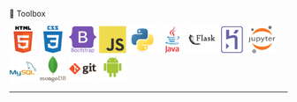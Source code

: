 
🧰 Toolbox

<img src="https://github.com/devicons/devicon/blob/master/icons/html5/html5-original-wordmark.svg" alt="HTML" height="50"/> <img src="https://github.com/devicons/devicon/blob/master/icons/css3/css3-plain-wordmark.svg" alt="CSS" height="50"/> <img src="https://github.com/devicons/devicon/blob/master/icons/bootstrap/bootstrap-plain-wordmark.svg" alt="CSS" height="50"/> <img src="https://github.com/devicons/devicon/blob/master/icons/javascript/javascript-original.svg" alt="JavaScript" height="50"/> <img src="https://github.com/devicons/devicon/blob/master/icons/python/python-original.svg" alt="Python" height="50"/> <img src="https://github.com/devicons/devicon/blob/master/icons/java/java-original-wordmark.svg" alt="JavaScript" height="50"/> <img src="https://github.com/devicons/devicon/blob/master/icons/flask/flask-original-wordmark.svg" alt="Python" height="50"/> <img src="https://github.com/devicons/devicon/blob/master/icons/heroku/heroku-original.svg" alt="Heroku" height="50"/> <img src="https://github.com/devicons/devicon/blob/master/icons/jupyter/jupyter-original-wordmark.svg" alt="Jupyter" height="50"/> <img src="https://github.com/devicons/devicon/blob/master/icons/mysql/mysql-original-wordmark.svg" alt="MySQL" height="50"/> <img src="https://github.com/devicons/devicon/blob/master/icons/mongodb/mongodb-original-wordmark.svg" alt="MongoDB" height="50"/> <img src="https://github.com/devicons/devicon/blob/master/icons/git/git-original-wordmark.svg" alt="Git" height="50"/> <img src="https://github.com/devicons/devicon/blob/master/icons/android/android-original-wordmark.svg" alt="Android" height="50"/>

---

<!--
**ruszkipista/ruszkipista** is a ✨ _special_ ✨ repository because its `README.md` (this file) appears on your GitHub profile.

Here are some ideas to get you started:

- 🔭 I’m currently working on ...
- 🌱 I’m currently learning ...
- 👯 I’m looking to collaborate on ...
- 🤔 I’m looking for help with ...
- 💬 Ask me about ...
- 📫 How to reach me: ...
- 😄 Pronouns: ...
- ⚡ Fun fact: ...
- profile & all the code you needed => https://github.com/catalinpit
- icons => https://github.com/devicons/devicon/tree/master/icons
- vector logos => https://worldvectorlogo.com/
- GitHub stats => https://github.com/anuraghazra/github-readme-stats
- shields images => https://shields.io/category/social
-->
